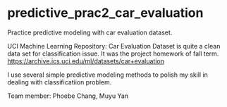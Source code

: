 # predictive_prac2_car_evaluation
Practice predictive modeling with car evaluation dataset.

UCI Machine Learning Repository: Car Evaluation Dataset is quite a clean data set for classification issue. It was the project homework of fall term. 
https://archive.ics.uci.edu/ml/datasets/car+evaluation

I use several simple predictive modeling methods to polish my skill in dealing with classificatiion problem.


Team member: Phoebe Chang, Muyu Yan
